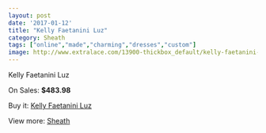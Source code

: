 ```yaml
---
layout: post
date: '2017-01-12'
title: "Kelly Faetanini Luz"
category: Sheath
tags: ["online","made","charming","dresses","custom"]
image: http://www.extralace.com/13900-thickbox_default/kelly-faetanini-luz.jpg
---
```

Kelly Faetanini Luz

On Sales: **$483.98**
<a href="https://www.extralace.com/sheath/6598-kelly-faetanini-luz.html"><amp-img layout="responsive" width="600" height="600" src="//www.extralace.com/13900-thickbox_default/kelly-faetanini-luz.jpg" alt="Kelly Faetanini Luz 0" /></a>
<a href="https://www.extralace.com/sheath/6598-kelly-faetanini-luz.html"><amp-img layout="responsive" width="600" height="600" src="//www.extralace.com/13903-thickbox_default/kelly-faetanini-luz.jpg" alt="Kelly Faetanini Luz 1" /></a>
<a href="https://www.extralace.com/sheath/6598-kelly-faetanini-luz.html"><amp-img layout="responsive" width="600" height="600" src="//www.extralace.com/13902-thickbox_default/kelly-faetanini-luz.jpg" alt="Kelly Faetanini Luz 2" /></a>
<a href="https://www.extralace.com/sheath/6598-kelly-faetanini-luz.html"><amp-img layout="responsive" width="600" height="600" src="//www.extralace.com/13901-thickbox_default/kelly-faetanini-luz.jpg" alt="Kelly Faetanini Luz 3" /></a>

Buy it: [Kelly Faetanini Luz](https://www.extralace.com/sheath/6598-kelly-faetanini-luz.html "Kelly Faetanini Luz")

View more: [Sheath](https://www.extralace.com/7-sheath "Sheath")